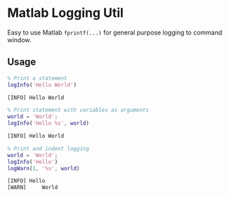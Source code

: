 # Matlab Logging Util

Easy to use Matlab ```fprintf(...)``` for general purpose logging to command window.

## Usage

```matlab
% Print a statement 
logInfo('Hello World')
```

```cmd
[INFO] Hello World
```

```matlab
% Print statement with variables as arguments
world = 'World';
logInfo('Hello %s', world)
```

```cmd
[INFO] Hello World
```

```matlab
% Print and indent logging
world = 'World';
logInfo('Hello')
logWarn(1, '%s', world)
```

```cmd
[INFO] Hello 
[WARN]     World
```

